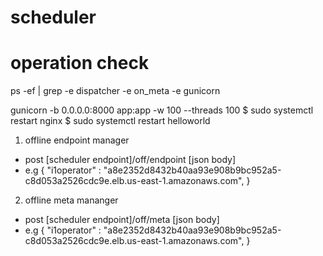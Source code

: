 # scheduler

# operation check
ps -ef | grep -e dispatcher -e on_meta -e gunicorn

gunicorn -b 0.0.0.0:8000 app:app -w 100 --threads 100
$ sudo systemctl restart nginx
$ sudo systemctl restart helloworld


1. offline endpoint manager 
* post [scheduler endpoint]/off/endpoint [json body] 
* e.g {
    "i1operator" : "a8e2352d8432b40aa93e908b9bc952a5-c8d053a2526cdc9e.elb.us-east-1.amazonaws.com",
}

2. offline meta mananger
* post [scheduler endpoint]/off/meta [json body] 
* e.g {
    "i1operator" : "a8e2352d8432b40aa93e908b9bc952a5-c8d053a2526cdc9e.elb.us-east-1.amazonaws.com",
}
